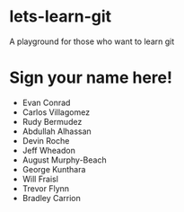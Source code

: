 # lets-learn-git
A playground for those who want to learn git

# Sign your name here!
- Evan Conrad 
- Carlos Villagomez
- Rudy Bermudez
- Abdullah Alhassan
- Devin Roche
- Jeff Wheadon
- August Murphy-Beach
- George Kunthara
- Will Fraisl 
- Trevor Flynn
- Bradley Carrion